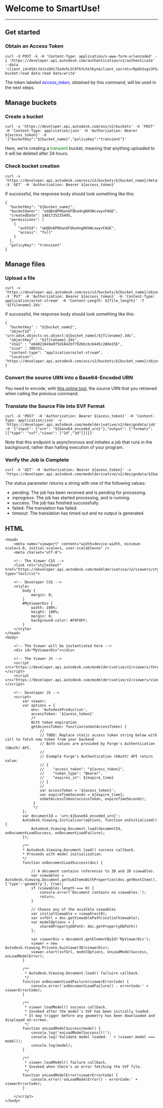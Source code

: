 # Welcome to SmartUse!
----


## Get started

### Obtain an Access Token

```
curl -X POST -k -H 'Content-Type: application/x-www-form-urlencoded' -i 'https://developer.api.autodesk.com/authentication/v1/authenticate' --data 'client_id=95XcJdJzsD9i7IodzhL5C9TkYLhklKyn&client_secret=rDpDG3sgs3FGz1Ej&grant_type=client_credentials&scope=bucket:create bucket:read data:read data:write' 
``` 

The token labeled <span style="color:blue">*access_token*</span>, obtained by this command, will be used in the next steps.

## Manage buckets

### Create a bucket

```
curl -v 'https://developer.api.autodesk.com/oss/v2/buckets' -X 'POST' -H 'Content-Type: application/json' -H 'Authorization: Bearer ${access_token}' -d '{"bucketKey":"${bucket_name}","policyKey":"transient"}'
```

Here, we’re creating a <span style="color:green">transient</span> bucket, meaning that anything uploaded to it will be deleted after 24 hours.

### Check bucket creation

```
curl -v 'https://developer.api.autodesk.com/oss/v2/buckets/${bucket_name}/details' -X 'GET' -H 'Authorization: Bearer ${access_token}'
```

If successful, the response body should look something like this:

```
{
  "bucketKey": "${bucket_name}",
  "bucketOwner": "obQDn8P0GanGFQha4ngKKVWcxwyvFAGE",
  "createdDate": 1401735235495,
  "permissions": [
    {
      "authId": "obQDn8P0GanGFQha4ngKKVWcxwyvFAGE",
      "access": "full"
    }
  ],
  "policyKey": "transient"
}
```


## Manage files

### Upload a file

```
curl -v 'https://developer.api.autodesk.com/oss/v2/buckets/${bucket_name}/objects/${filename}.3ds' -X 'PUT' -H 'Authorization: Bearer ${access_token}' -H 'Content-Type: application/octet-stream' -H 'Content-Length: ${file_length}' -T '${filename}.3ds'
```
If successful, the response body should look something like this:

```
{
  "bucketKey" : "${bucket_name}",
  "objectId" : "urn:adsk.objects:os.object:${bucket_name}/${filename}.3ds",
  "objectKey" : "${filename}.3ds",
  "sha1" : "e84021849a9f5d1842bf792bbcbc6445c280e15b",
  "size" : 308331,
  "content-type": "application/octet-stream",
  "location": "https://developer.api.autodesk.com/oss/v2/buckets/${bucket_name}/objects/${filename}.3ds"
}
```

### Convert the source URN into a Base64-Encoded URN

You need to encode, with [this online tool](http://www.freeformatter.com/base64-encoder.html), the source URN that you retrieved when calling the previous command.


### Translate the Source File into SVF Format

```
curl -X 'POST' -H 'Authorization: Bearer ${acess_token}' -H 'Content-Type: application/json' -v 'https://developer.api.autodesk.com/modelderivative/v2/designdata/job' -d '{"input": {"urn": "${base64_encoded_urn}"},"output": {"formats": [{"type": "svf","views": ["2d","3d"]}]}}'
```

Note that this endpoint is asynchronous and initiates a job that runs in the background, rather than halting execution of your program.

### Verify the Job is Complete

```
curl -X 'GET' -H 'Authorization: Bearer ${acess_token}' -v 'https://developer.api.autodesk.com/modelderivative/v2/designdata/${base64_encoded_urn}/manifest'
```

The status parameter returns a string with one of the following values:

* pending: The job has been received and is pending for processing.
* inprogress: The job has started processing, and is running.
* success: The job has finished successfully.
* failed: The translation has failed.
* timeout: The translation has timed out and no output is generated.

## HTML


```
<head>
    <meta name="viewport" content="width=device-width, minimum-scale=1.0, initial-scale=1, user-scalable=no" />
    <meta charset="utf-8">

    <!-- The Viewer CSS -->
    <link rel="stylesheet" href="https://developer.api.autodesk.com/modelderivative/v2/viewers/style.min.css" type="text/css">

    <!-- Developer CSS -->
    <style>
        body {
            margin: 0;
        }
        #MyViewerDiv {
            width: 100%;
            height: 100%;
            margin: 0;
            background-color: #F0F8FF;
        }
    </style>
</head>
<body>

    <!-- The Viewer will be instantiated here -->
    <div id="MyViewerDiv"></div>

    <!-- The Viewer JS -->
    <script src="https://developer.api.autodesk.com/modelderivative/v2/viewers/three.min.js"></script>
    <script src="https://developer.api.autodesk.com/modelderivative/v2/viewers/viewer3D.min.js"></script>

    <!-- Developer JS -->
    <script>
        var viewer;
        var options = {
        	env: 'AutodeskProduction',
        	accessToken: '${acess_token}'
		    /*
		    With token expiration
		    getAccessToken: function(onGetAccessToken) {
		        //
		        // TODO: Replace static access token string below with call to fetch new token from your backend
		        // Both values are provided by Forge's Authentication (OAuth) API.
		        //
		        // Example Forge's Authentication (OAuth) API return value:
		        // {
		        //    "access_token": "${acess_token}",
		        //    "token_type": "Bearer",
		        //    "expires_in": ${expire_time}
		        // }
		        //
		        var accessToken = '${acess_token}';
		        var expireTimeSeconds = ${expire_time};
		        onGetAccessToken(accessToken, expireTimeSeconds);
		     }
		     */
        };
        var documentId = 'urn:${base64_encoded_urn}';
        Autodesk.Viewing.Initializer(options, function onInitialized(){
            Autodesk.Viewing.Document.load(documentId, onDocumentLoadSuccess, onDocumentLoadFailure);
        });

        /**
        * Autodesk.Viewing.Document.load() success callback.
        * Proceeds with model initialization.
        */
        function onDocumentLoadSuccess(doc) {

            // A document contains references to 3D and 2D viewables.
            var viewables = Autodesk.Viewing.Document.getSubItemsWithProperties(doc.getRootItem(), {'type':'geometry'}, true);
            if (viewables.length === 0) {
                console.error('Document contains no viewables.');
                return;
            }

            // Choose any of the avialble viewables
            var initialViewable = viewables[0];
            var svfUrl = doc.getViewablePath(initialViewable);
            var modelOptions = {
                sharedPropertyDbPath: doc.getPropertyDbPath()
            };

            var viewerDiv = document.getElementById('MyViewerDiv');
            viewer = new Autodesk.Viewing.Private.GuiViewer3D(viewerDiv);
            viewer.start(svfUrl, modelOptions, onLoadModelSuccess, onLoadModelError);
        }

        /**
         * Autodesk.Viewing.Document.load() failuire callback.
         */
        function onDocumentLoadFailure(viewerErrorCode) {
            console.error('onDocumentLoadFailure() - errorCode:' + viewerErrorCode);
        }

        /**
         * viewer.loadModel() success callback.
         * Invoked after the model's SVF has been initially loaded.
         * It may trigger before any geometry has been downloaded and displayed on-screen.
         */
        function onLoadModelSuccess(model) {
            console.log('onLoadModelSuccess()!');
            console.log('Validate model loaded: ' + (viewer.model === model));
            console.log(model);
        }

        /**
         * viewer.loadModel() failure callback.
         * Invoked when there's an error fetching the SVF file.
         */
        function onLoadModelError(viewerErrorCode) {
            console.error('onLoadModelError() - errorCode:' + viewerErrorCode);
        }

    </script>
</body>
```



